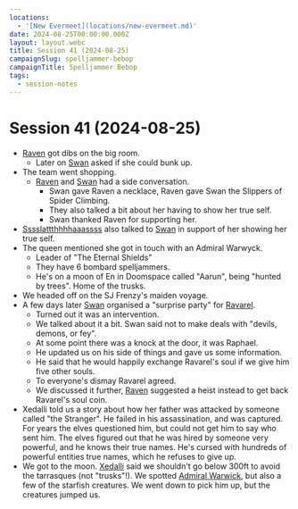 ```yaml
---
locations:
  - '[New Evermeet](locations/new-evermeet.md)'
date: 2024-08-25T00:00:00.000Z
layout: layout.webc
title: Session 41 (2024-08-25)
campaignSlug: spelljammer-bebop
campaignTitle: Spelljammer Bebop
tags:
  - session-notes
---
```

# Session 41 (2024-08-25)

- [Raven](pcs/raven.md) got dibs on the big room.
	- Later on [Swan](pcs/swan.md) asked if she could bunk up.
- The team went shopping.
	- [Raven](pcs/raven.md) and [Swan](pcs/swan.md) had a side conversation.
		- Swan gave Raven a necklace, Raven gave Swan the Slippers of Spider Climbing.
		- They also talked a bit about her having to show her true self.
		- Swan thanked Raven for supporting her.
- [Sssslattthhhhaaassss](pcs/sssslattthhhhaaassss.md) also talked to [Swan](pcs/swan.md) in support of her showing her true self.
- The queen mentioned she got in touch with an Admiral Warwyck.
	- Leader of "The Eternal Shields"
	- They have 6 bombard spelljammers.
	- He's on a moon of En in Doomspace called "Aarun", being "hunted by trees". Home of the trusks.
- We headed off on the SJ Frenzy's maiden voyage.
- A few days later [Swan](pcs/swan.md) organised a "surprise party" for [Ravarel](pcs/ravarel-deshent.md).
	- Turned out it was an intervention.
	- We talked about it a bit. Swan said not to make deals with "devils, demons, or fey".
	- At some point there was a knock at the door, it was Raphael.
	- He updated us on his side of things and gave us some information.
	- He said that he would happily exchange Ravarel's soul if we give him five other souls.
	- To everyone's dismay Ravarel agreed.
	- We discussed it further, [Raven](pcs/raven.md) suggested a heist instead to get back Ravarel's soul coin.
- Xedalli told us a story about how her father was attacked by someone called "the Stranger". He failed in his assassination, and was captured. For years the elves questioned him, but could not get him to say who sent him. The elves figured out that he was hired by someone very powerful, and he knows their true names. He's cursed with hundreds of powerful entities true names, which he refuses to give up.
- We got to the moon. [Xedalli](npcs/princess-xedalli.md) said we shouldn't go below 300ft to avoid the tarrasques (not "trusks"!). We spotted [Admiral Warwick](npcs/admiral-warwick.md), but also a few of the starfish creatures. We went down to pick him up, but the creatures jumped us.
